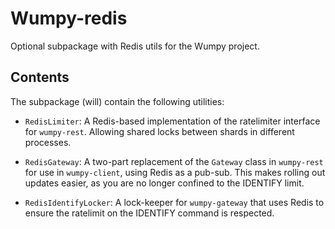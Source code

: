 # Wumpy-redis

Optional subpackage with Redis utils for the Wumpy project.

## Contents

The subpackage (will) contain the following utilities:

- `RedisLimiter`:
    A Redis-based implementation of the ratelimiter interface for `wumpy-rest`.
    Allowing shared locks between shards in different processes.

- `RedisGateway`:
    A two-part replacement of the `Gateway` class in `wumpy-rest` for use in
    `wumpy-client`, using Redis as a pub-sub. This makes rolling out updates
    easier, as you are no longer confined to the IDENTIFY limit.

- `RedisIdentifyLocker`:
    A lock-keeper for `wumpy-gateway` that uses Redis to ensure the ratelimit
    on the IDENTIFY command is respected.

